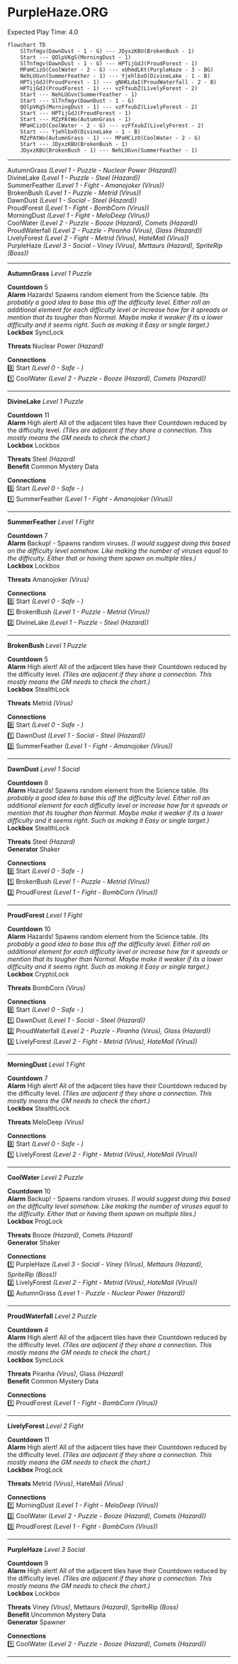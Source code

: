 # PurpleHaze.ORG  
Expected Play Time: 4.0  
  
```mermaid  
flowchart TD  
	SlTnfmgv(DawnDust - 1 - G) --- JDyxzKBU(BrokenBush - 1)  
	Start --- QOlpVKgS(MorningDust - 1)  
	SlTnfmgv(DawnDust - 1 - G) --- HPTijGdJ(ProudForest - 1)  
	MPaHCizO(CoolWater - 2 - G) --- xUhmdLKt(PurpleHaze - 3 - BG)  
	NehLUGvn(SummerFeather - 1) --- YjehlbxO(DivineLake - 1 - B)  
	HPTijGdJ(ProudForest - 1) --- gNHKLdaI(ProudWaterfall - 2 - B)  
	HPTijGdJ(ProudForest - 1) --- vzFfxubZ(LivelyForest - 2)  
	Start --- NehLUGvn(SummerFeather - 1)  
	Start --- SlTnfmgv(DawnDust - 1 - G)  
	QOlpVKgS(MorningDust - 1) --- vzFfxubZ(LivelyForest - 2)  
	Start --- HPTijGdJ(ProudForest - 1)  
	Start --- MZzPAtWo(AutumnGrass - 1)  
	MPaHCizO(CoolWater - 2 - G) --- vzFfxubZ(LivelyForest - 2)  
	Start --- YjehlbxO(DivineLake - 1 - B)  
	MZzPAtWo(AutumnGrass - 1) --- MPaHCizO(CoolWater - 2 - G)  
	Start --- JDyxzKBU(BrokenBush - 1)  
	JDyxzKBU(BrokenBush - 1) --- NehLUGvn(SummerFeather - 1)  
```  
  
---  
  
AutumnGrass *(Level 1 - Puzzle - Nuclear Power *(Hazard)*)*  
DivineLake *(Level 1 - Puzzle - Steel *(Hazard)*)*  
SummerFeather *(Level 1 - Fight - Amanojoker *(Virus)*)*  
BrokenBush *(Level 1 - Puzzle - Metrid *(Virus)*)*  
DawnDust *(Level 1 - Social - Steel *(Hazard)*)*  
ProudForest *(Level 1 - Fight - BombCorn *(Virus)*)*  
MorningDust *(Level 1 - Fight - MeloDeep *(Virus)*)*  
CoolWater *(Level 2 - Puzzle - Booze *(Hazard)*, Comets *(Hazard)*)*  
ProudWaterfall *(Level 2 - Puzzle - Piranha *(Virus)*, Glass *(Hazard)*)*  
LivelyForest *(Level 2 - Fight - Metrid *(Virus)*, HateMail *(Virus)*)*  
PurpleHaze *(Level 3 - Social - Viney *(Virus)*, Mettaurs *(Hazard)*, SpriteRip *(Boss)*)*  
  
---  
  
**AutumnGrass** *Level 1 Puzzle*  
  
**Countdown** 5  
**Alarm** Hazards! Spawns random element from the Science table. *(Its probably a good idea to base this off the difficulty level. Either roll an additional element for each difficulty level or increase how far it spreads or mention that its tougher than Normal. Maybe make it weaker if its a lower difficulty and it seems right. Such as making it Easy or single target.)*  
**Lockbox** SyncLock  
  
**Threats** Nuclear Power *(Hazard)*  
  
**Connections**  
:zero: Start *(Level 0 - Safe - )*  
:one: CoolWater *(Level 2 - Puzzle - Booze *(Hazard)*, Comets *(Hazard)*)*  
  
---  
  
**DivineLake** *Level 1 Puzzle*  
  
**Countdown** 11  
**Alarm** High alert! All of the adjacent tiles have their Countdown reduced by the difficulty level. *(Tiles are adjacent if they share a connection. This mostly means the GM needs to check the chart.)*  
**Lockbox** Lockbox  
  
**Threats** Steel *(Hazard)*  
**Benefit** Common Mystery Data  
  
**Connections**  
:zero: Start *(Level 0 - Safe - )*  
:one: SummerFeather *(Level 1 - Fight - Amanojoker *(Virus)*)*  
  
---  
  
**SummerFeather** *Level 1 Fight*  
  
**Countdown** 7  
**Alarm** Backup! - Spawns random viruses. *(I would suggest doing this based on the difficulty level somehow. Like making the number of viruses equal to the difficulty. Either that or having them spawn on multiple tiles.)*  
**Lockbox** Lockbox  
  
**Threats** Amanojoker *(Virus)*  
  
**Connections**  
:zero: Start *(Level 0 - Safe - )*  
:one: BrokenBush *(Level 1 - Puzzle - Metrid *(Virus)*)*  
:two: DivineLake *(Level 1 - Puzzle - Steel *(Hazard)*)*  
  
---  
  
**BrokenBush** *Level 1 Puzzle*  
  
**Countdown** 5  
**Alarm** High alert! All of the adjacent tiles have their Countdown reduced by the difficulty level. *(Tiles are adjacent if they share a connection. This mostly means the GM needs to check the chart.)*  
**Lockbox** StealthLock  
  
**Threats** Metrid *(Virus)*  
  
**Connections**  
:zero: Start *(Level 0 - Safe - )*  
:one: DawnDust *(Level 1 - Social - Steel *(Hazard)*)*  
:two: SummerFeather *(Level 1 - Fight - Amanojoker *(Virus)*)*  
  
---  
  
**DawnDust** *Level 1 Social*  
  
**Countdown** 8  
**Alarm** Hazards! Spawns random element from the Science table. *(Its probably a good idea to base this off the difficulty level. Either roll an additional element for each difficulty level or increase how far it spreads or mention that its tougher than Normal. Maybe make it weaker if its a lower difficulty and it seems right. Such as making it Easy or single target.)*  
**Lockbox** StealthLock  
  
**Threats** Steel *(Hazard)*  
**Generator** Shaker  
  
**Connections**  
:zero: Start *(Level 0 - Safe - )*  
:one: BrokenBush *(Level 1 - Puzzle - Metrid *(Virus)*)*  
:two: ProudForest *(Level 1 - Fight - BombCorn *(Virus)*)*  
  
---  
  
**ProudForest** *Level 1 Fight*  
  
**Countdown** 10  
**Alarm** Hazards! Spawns random element from the Science table. *(Its probably a good idea to base this off the difficulty level. Either roll an additional element for each difficulty level or increase how far it spreads or mention that its tougher than Normal. Maybe make it weaker if its a lower difficulty and it seems right. Such as making it Easy or single target.)*  
**Lockbox** CryptoLock  
  
**Threats** BombCorn *(Virus)*  
  
**Connections**  
:zero: Start *(Level 0 - Safe - )*  
:one: DawnDust *(Level 1 - Social - Steel *(Hazard)*)*  
:two: ProudWaterfall *(Level 2 - Puzzle - Piranha *(Virus)*, Glass *(Hazard)*)*  
:three: LivelyForest *(Level 2 - Fight - Metrid *(Virus)*, HateMail *(Virus)*)*  
  
---  
  
**MorningDust** *Level 1 Fight*  
  
**Countdown** 7  
**Alarm** High alert! All of the adjacent tiles have their Countdown reduced by the difficulty level. *(Tiles are adjacent if they share a connection. This mostly means the GM needs to check the chart.)*  
**Lockbox** StealthLock  
  
**Threats** MeloDeep *(Virus)*  
  
**Connections**  
:zero: Start *(Level 0 - Safe - )*  
:one: LivelyForest *(Level 2 - Fight - Metrid *(Virus)*, HateMail *(Virus)*)*  
  
---  
  
**CoolWater** *Level 2 Puzzle*  
  
**Countdown** 10  
**Alarm** Backup! - Spawns random viruses. *(I would suggest doing this based on the difficulty level somehow. Like making the number of viruses equal to the difficulty. Either that or having them spawn on multiple tiles.)*  
**Lockbox** ProgLock  
  
**Threats** Booze *(Hazard)*, Comets *(Hazard)*  
**Generator** Shaker  
  
**Connections**  
:one: PurpleHaze *(Level 3 - Social - Viney *(Virus)*, Mettaurs *(Hazard)*, SpriteRip *(Boss)*)*  
:two: LivelyForest *(Level 2 - Fight - Metrid *(Virus)*, HateMail *(Virus)*)*  
:three: AutumnGrass *(Level 1 - Puzzle - Nuclear Power *(Hazard)*)*  
  
---  
  
**ProudWaterfall** *Level 2 Puzzle*  
  
**Countdown** 4  
**Alarm** High alert! All of the adjacent tiles have their Countdown reduced by the difficulty level. *(Tiles are adjacent if they share a connection. This mostly means the GM needs to check the chart.)*  
**Lockbox** SyncLock  
  
**Threats** Piranha *(Virus)*, Glass *(Hazard)*  
**Benefit** Common Mystery Data  
  
**Connections**  
:one: ProudForest *(Level 1 - Fight - BombCorn *(Virus)*)*  
  
---  
  
**LivelyForest** *Level 2 Fight*  
  
**Countdown** 11  
**Alarm** High alert! All of the adjacent tiles have their Countdown reduced by the difficulty level. *(Tiles are adjacent if they share a connection. This mostly means the GM needs to check the chart.)*  
**Lockbox** ProgLock  
  
**Threats** Metrid *(Virus)*, HateMail *(Virus)*  
  
**Connections**  
:one: MorningDust *(Level 1 - Fight - MeloDeep *(Virus)*)*  
:two: CoolWater *(Level 2 - Puzzle - Booze *(Hazard)*, Comets *(Hazard)*)*  
:three: ProudForest *(Level 1 - Fight - BombCorn *(Virus)*)*  
  
---  
  
**PurpleHaze** *Level 3 Social*  
  
**Countdown** 9  
**Alarm** High alert! All of the adjacent tiles have their Countdown reduced by the difficulty level. *(Tiles are adjacent if they share a connection. This mostly means the GM needs to check the chart.)*  
**Lockbox** Lockbox  
  
**Threats** Viney *(Virus)*, Mettaurs *(Hazard)*, SpriteRip *(Boss)*  
**Benefit** Uncommon Mystery Data  
**Generator** Spawner  
  
**Connections**  
:one: CoolWater *(Level 2 - Puzzle - Booze *(Hazard)*, Comets *(Hazard)*)*  
  
---  


